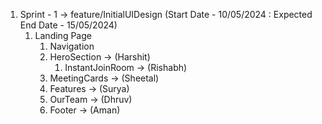 1. Sprint - 1 -> feature/InitialUIDesign (Start Date - 10/05/2024 : Expected End Date - 15/05/2024)
   1. Landing Page
      1. Navigation
      2. HeroSection -> (Harshit)
         1. InstantJoinRoom -> (Rishabh)
      3. MeetingCards -> (Sheetal)
      4. Features -> (Surya)
      5. OurTeam -> (Dhruv)
      6. Footer -> (Aman) 
